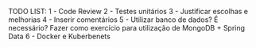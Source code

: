 TODO LIST:
1 - Code Review
2 - Testes unitários
3 - Justificar escolhas e melhorias
4 - Inserir comentários
5 - Utilizar banco de dados? É necessário? Fazer como exercício para utilização de MongoDB + Spring Data
6 - Docker e Kuberbenets

